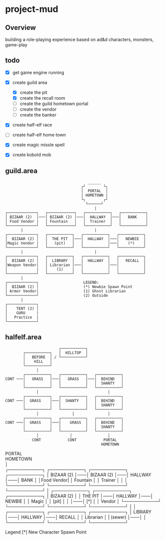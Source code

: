 # project-mud

## Overview
building a role-playing experience based on ad&d characters, monsters, game-play

## todo
- [x] get game engine running
- [x] create guild area
  - [x] create the pit
  - [x] create the recall room
  - [ ] create the guild hometown portal
  - [ ] create the vendor
  - [ ] create the banker
- [x] create half-elf race
- [ ] create half-elf home town
- [x] create magic missle spell
- [x] create kobold mob


## guild.area
```
                                     ______ 
                                  ┌┘        └┐ 
                                  │  PORTAL  │
                                  │ HOMETOWN | 
                                  └┐        ┌┘                       
                                    └──────┘
                                        |
┌─────────────┐   ┌────────────┐   ┌───────────┐   ┌───────────┐
│ BIZAAR (2)  │───│ BIZAAR (2) │───│  HALLWAY  │───│   BANK    │
│ Food Vendor |   │ Fountain   │   │  Trainer  │   │           │
└─────────────┘   └────────────┘   └───────────┘   └───────────┘
       |                                |
┌─────────────┐   ┌───────────┐   ┌───────────┐   ┌───────────┐
│  BIZAAR (2) │   │  THE PIT  │───│  HALLWAY  │───│   NEWBIE  │
│Magic Vendor |   │   (pit)   │   │           │───│    (*)    │                
└─────────────┘   └───────────┘   └───────────┘   └───────────┘
       |                                |
┌─────────────┐   ┌───────────┐   ┌───────────┐   ┌───────────┐
│  BIZAAR (2) │   │  LIBRARY  │   |  HALLWAY  │   │   RECALL  │
│Weapon Vendor|   │ Librarian │───│           │───│           │                
│             |   │    (1)    |   │           │   │           │                
└─────────────┘   └───────────┘   └───────────┘   └───────────┘
       |                                
┌─────────────┐                    LEGEND:
│  BIZAAR (2) │                    (*) Newbie Spawn Point
│ Armor Vendor|                    (1) Ghost Librarian
└─────────────┘                    (2) Outside  
       |                                
┌─────────────┐                    
│    TENT (2) │                    
│    GURU     |                    
│   Practice  |
└─────────────┘   

```

## halfelf.area
```
                        ┌───────────┐
        ┌───────────┐   │  HILLTOP  │
        │   BEFORE  │ / └───────────┘ 
        │    HILL   │             
        └───────────┘   
              │                
        ┌───────────┐   ┌───────────┐   ┌───────────┐
CONT ───│   GRASS   │───│   GRASS   │───│  BEHIND   │
        │           │   │           │   │  SHANTY   │
        └───────────┘   └───────────┘   └───────────┘
              │                               │                
        ┌───────────┐   ┌───────────┐   ┌───────────┐
CONT ───│  GRASS    │───│  SHANTY   │   │  BEHIND   │
        │           │   │           │   │  SHANTY   │
        └───────────┘   └───────────┘   └───────────┘
              │               │               │                
        ┌───────────┐   ┌───────────┐   ┌───────────┐
CONT ───│  GRASS    │───│    GRASS  │   │  BEHIND   │
        │           │   │           │   │  SHANTY   │
        └───────────┘   └───────────┘   └───────────┘
              │              │                │              
            CONT            CONT            PORTAL     
                                           HOMETOWN  
```                                     


  PORTAL     
                              HOMETOWN  
                                  │                
┌───────────┐   ┌───────────┐   ┌───────────┐   ┌───────────┐
│ BIZAAR (2) │───│ BIZAAR (2) │───│  HALLWAY  │───│   BANK    │
│Food Vendor|   │ Fountain  │   │  Trainer  │   │           │
└───────────┘   └───────────┘   └───────────┘   └───────────┘
                      │                ┌───────────┐   ┌───────────┐   ┌───────────┐
                │ BIZAAR (2) │   │  THE PIT  │───│  HALLWAY  │───│   NEWBIE  │                │ Magic    │   │   [pit]   │   │           │───│    [*]    │                │ Vendor   │   └───────────┘   └───────────┘   └───────────┘
                └───────────┘   │                                      │                ┌───────────┐   ┌───────────┐   ┌───────────┐
                │  LIBRARY  │───│  HALLWAY  │───│  RECALL   │
                │ Librarian │   |  (sewer)  │───│           │
                └───────────┘   └───────────┘   └───────────┘

Legend
[*] New Character Spawn Point